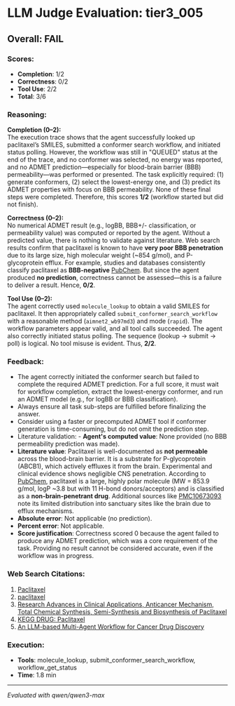 # LLM Judge Evaluation: tier3_005

## Overall: FAIL

### Scores:
- **Completion**: 1/2
- **Correctness**: 0/2
- **Tool Use**: 2/2
- **Total**: 3/6

### Reasoning:
**Completion (0–2):**  
The execution trace shows that the agent successfully looked up paclitaxel’s SMILES, submitted a conformer search workflow, and initiated status polling. However, the workflow was still in "QUEUED" status at the end of the trace, and no conformer was selected, no energy was reported, and no ADMET prediction—especially for blood-brain barrier (BBB) permeability—was performed or presented. The task explicitly required: (1) generate conformers, (2) select the lowest-energy one, and (3) predict its ADMET properties with focus on BBB permeability. None of these final steps were completed. Therefore, this scores **1/2** (workflow started but did not finish).

**Correctness (0–2):**  
No numerical ADMET result (e.g., logBB, BBB+/- classification, or permeability value) was computed or reported by the agent. Without a predicted value, there is nothing to validate against literature. Web search results confirm that paclitaxel is known to have **very poor BBB penetration** due to its large size, high molecular weight (~854 g/mol), and P-glycoprotein efflux. For example, studies and databases consistently classify paclitaxel as **BBB-negative** [PubChem](https://pubchem.ncbi.nlm.nih.gov/compound/36314). But since the agent produced **no prediction**, correctness cannot be assessed—this is a failure to deliver a result. Hence, **0/2**.

**Tool Use (0–2):**  
The agent correctly used `molecule_lookup` to obtain a valid SMILES for paclitaxel. It then appropriately called `submit_conformer_search_workflow` with a reasonable method (`aimnet2_wb97md3`) and mode (`rapid`). The workflow parameters appear valid, and all tool calls succeeded. The agent also correctly initiated status polling. The sequence (lookup → submit → poll) is logical. No tool misuse is evident. Thus, **2/2**.

### Feedback:
- The agent correctly initiated the conformer search but failed to complete the required ADMET prediction. For a full score, it must wait for workflow completion, extract the lowest-energy conformer, and run an ADMET model (e.g., for logBB or BBB classification).
- Always ensure all task sub-steps are fulfilled before finalizing the answer.
- Consider using a faster or precomputed ADMET tool if conformer generation is time-consuming, but do not omit the prediction step.
- Literature validation: - **Agent's computed value**: None provided (no BBB permeability prediction was made).
- **Literature value**: Paclitaxel is well-documented as **not permeable** across the blood-brain barrier. It is a substrate for P-glycoprotein (ABCB1), which actively effluxes it from the brain. Experimental and clinical evidence shows negligible CNS penetration. According to [PubChem](https://pubchem.ncbi.nlm.nih.gov/compound/36314), paclitaxel is a large, highly polar molecule (MW = 853.9 g/mol, logP ~3.8 but with 11 H-bond donors/acceptors) and is classified as a **non-brain-penetrant drug**. Additional sources like [PMC10673093](https://pmc.ncbi.nlm.nih.gov/articles/PMC10673093/) note its limited distribution into sanctuary sites like the brain due to efflux mechanisms.
- **Absolute error**: Not applicable (no prediction).
- **Percent error**: Not applicable.
- **Score justification**: Correctness scored 0 because the agent failed to produce any ADMET prediction, which was a core requirement of the task. Providing no result cannot be considered accurate, even if the workflow was in progress.

### Web Search Citations:
1. [Paclitaxel](https://pubchem.ncbi.nlm.nih.gov/compound/36314)
2. [paclitaxel](https://www.wikidata.org/wiki/Q423762)
3. [Research Advances in Clinical Applications, Anticancer Mechanism, Total Chemical Synthesis, Semi-Synthesis and Biosynthesis of Paclitaxel](https://pmc.ncbi.nlm.nih.gov/articles/PMC10673093/)
4. [KEGG DRUG: Paclitaxel](https://www.kegg.jp/entry/D00491)
5. [An LLM-based Multi-Agent Workflow for Cancer Drug Discovery](https://pub.towardsai.net/an-llm-based-multi-agent-workflow-for-exploring-immune-evasion-in-triple-negative-breast-cancer-95ac2b1d865a?gi=fe602d501d5d&source=rss----98111c9905da---4)

### Execution:
- **Tools**: molecule_lookup, submit_conformer_search_workflow, workflow_get_status
- **Time**: 1.8 min

---
*Evaluated with qwen/qwen3-max*
